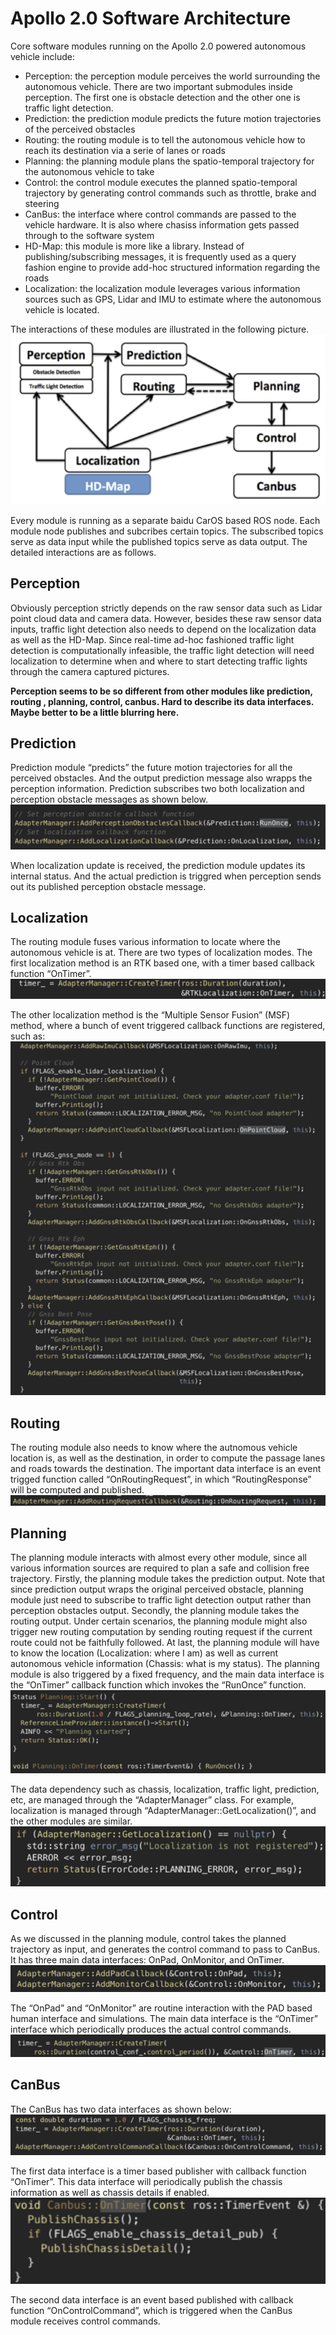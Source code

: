 # Apollo 2.0 Software Architecture

Core software modules running on the Apollo 2.0 powered autonomous vehicle include:
* Perception: the perception module perceives the world surrounding the autonomous vehicle. There are two important submodules inside perception. The first one is obstacle detection and the other one is traffic light detection.
* Prediction: the prediction module predicts the future motion trajectories of the perceived obstacles
* Routing: the routing module is to tell the autonomous vehicle how to reach its destination via a serie of lanes or roads
* Planning: the planning module plans the spatio-temporal trajectory for the autonomous vehicle to take
* Control: the control module executes the planned spatio-temporal trajectory by generating control commands such as throttle, brake and steering
* CanBus: the interface where control commands are passed to the vehicle hardware. It is also where chasiss information gets passed through to the software system
* HD-Map: this module is more like a library. Instead of publishing/subscribing messages, it is frequently used as a query fashion engine to provide add-hoc structured information regarding the roads
* Localization: the localization module leverages various information sources such as GPS, Lidar and IMU to estimate where the autonomous vehicle is located.

The interactions of these modules are illustrated in the following picture.
![Software Architecture](images/Apollo_2_0_Software_Arch.png)

Every module is running as a separate baidu CarOS based ROS node. Each module node publishes and subcribes certain topics. The subscribed topics serve as data input while the published topics serve as data output. The detailed interactions are as follows.
## Perception
Obviously perception strictly depends on the raw sensor data such as Lidar point cloud data and camera data. However, besides these raw sensor data inputs, traffic light detection also needs to depend on the localization data as well as the HD-Map. Since real-time ad-hoc fashioned traffic light detection is computationally infeasible, the traffic light detection will need localization to determine when and where to start detecting traffic lights through the camera captured pictures.

**Perception seems to be so different from other modules like prediction, routing , planning, control, canbus. Hard to describe its data interfaces. Maybe better to be a little blurring here.**

## Prediction
Prediction module “predicts” the future motion trajectories for all the perceived obstacles. And the output prediction message also wrapps the perception information. Prediction subscribes two both localization and perception obstacle messages as shown below.
![Prediction](images/prediction.png)

When localization update is received, the prediction module updates its internal status. And the actual prediction is triggred when perception sends out its published perception obstacle message.

## Localization
The routing module fuses various information to locate where the autonomous vehicle is at. There are two types of localization modes. The first localization method is an RTK based one, with a timer based callback function  “OnTimer”.
![Localization](images/localization.png)

The other localization method is the “Multiple Sensor Fusion” (MSF) method, where a bunch of event triggered callback functions are registered, such as:
![Localization](images/localization_2.png)

## Routing
The routing module also needs to know where the autnomous vehicle location is, as well as the destination, in order to compute the passage lanes and roads towards the destination. The important data interface is an event trigged function called “OnRoutingRequest”, in which “RoutingResponse” will be computed and published.
![Routing](images/routing.png)

## Planning
The planning module interacts with almost every other module, since all various information sources are required to plan a safe and collision free trajectory. Firstly, the planning module takes the prediction output. Note that since prediction output wraps the original perceived obstacle, planning module just need to subscribe to traffic light detection output rather than perception obstacles output. Secondly, the planning module takes the routing output. Under certain scenarios, the planning module might also trigger new routing computation by sending routing request if the current route could not be faithfully followed. At last, the planning module will have to know the location (Localization: where I am) as well as current autonomous vehicle information (Chassis: what is my status).  The planning module is also triggered by a fixed frequency, and the main data interface is the “OnTimer” callback function which invokes the “RunOnce” function.
![Planning](images/planning_1.png)

The data dependency such as chassis, localization, traffic light, prediction, etc,  are managed through the “AdapterManager” class. For example, localization is managed through “AdapterManager::GetLocalization()”, and the other modules are similar.
![Planning](images/planning_2.png)

## Control
As we discussed in the planning module, control takes the planned trajectory as input, and generates the control command to pass to CanBus.  It has three main data interfaces: OnPad, OnMonitor, and OnTimer.
![Planning](images/control_1.png)

The “OnPad” and “OnMonitor” are routine interaction with the PAD based human interface and simulations. The main data interface is the “OnTimer” interface which periodically produces the actual control commands.
![Planning](images/control_2.png)

## CanBus
The CanBus has two data interfaces as shown below:
![Planning](images/canbus_1.png)

The first data interface is a timer based publisher with callback function “OnTimer”. This data interface will periodically publish the chassis information as well as chassis details if enabled.
![Planning](images/canbus_2.png)

The second data interface is an event based published with callback function “OnControlCommand”, which is triggered when the CanBus module receives control commands.
